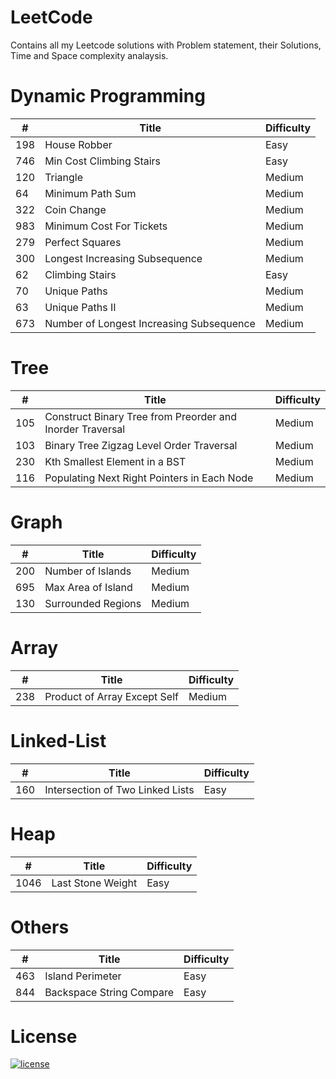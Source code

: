# LeetCode
Contains all my Leetcode solutions with Problem statement, their Solutions, Time and Space complexity analaysis.

# Dynamic Programming 
| # | Title | Difficulty | 
| --- | --- | --- |
| 198 | House Robber | Easy |
| 746 | Min Cost Climbing Stairs | Easy |
| 120 | Triangle | Medium |
| 64 | Minimum Path Sum | Medium |
| 322 | Coin Change | Medium |
| 983 | Minimum Cost For Tickets | Medium |
| 279 | Perfect Squares | Medium |
| 300 | Longest Increasing Subsequence | Medium |
| 62 | Climbing Stairs | Easy |
| 70 | Unique Paths | Medium |
| 63 | Unique Paths II | Medium |
| 673 | Number of Longest Increasing Subsequence | Medium |


# Tree
| # | Title | Difficulty |
| --- | --- | --- |
| 105 | Construct Binary Tree from Preorder and Inorder Traversal | Medium |
| 103 | Binary Tree Zigzag Level Order Traversal | Medium |
| 230 | Kth Smallest Element in a BST | Medium |
| 116 | Populating Next Right Pointers in Each Node | Medium |

# Graph
| # | Title | Difficulty |
| --- | --- | --- |
| 200 | Number of Islands | Medium |
| 695 | Max Area of Island | Medium |
| 130 | Surrounded Regions | Medium |


# Array
| # | Title | Difficulty |
| --- | --- | --- |
| 238 | Product of Array Except Self | Medium |

# Linked-List
| # | Title | Difficulty |
| --- | --- | --- |
| 160 | Intersection of Two Linked Lists| Easy |

# Heap
| # | Title | Difficulty |
| --- | --- | --- |
| 1046 | Last Stone Weight | Easy |


# Others
| # | Title | Difficulty |
| --- | --- | --- |
| 463 | Island Perimeter | Easy |
| 844 | Backspace String Compare | Easy |


# License

[![license](https://img.shields.io/github/license/DAVFoundation/captain-n3m0.svg?style=flat-square)](https://github.com/DAVFoundation/captain-n3m0/blob/master/LICENSE)
